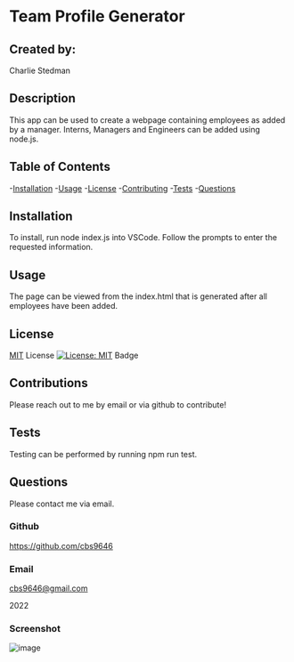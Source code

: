 # Team Profile Generator

  ## Created by:

Charlie Stedman
  
  ## Description
  
This app can be used to create a webpage containing employees as added by a manager. Interns, Managers and Engineers can be added using node.js. 
  
  ## Table of Contents
  
  -[Installation](#installation)
  -[Usage](#userInteraction)
  -[License](#license)
  -[Contributing](#contribute)
  -[Tests](#testing)
  -[Questions](#additionalQuestions)
 
  ## Installation

To install, run node index.js into VSCode. Follow the prompts to enter the requested information. 

  ## Usage
  
The page can be viewed from the index.html that is generated after all employees have been added. 

  ## License

[MIT](https://opensource.org/licenses/MIT) License
[![License: MIT](https://img.shields.io/badge/License-MIT-yelloe.svg)](https://opensource.org/licenses/MIT) Badge

  ## Contributions
  
Please reach out to me by email or via github to contribute!

  ## Tests

Testing can be performed by running npm run test.

  ## Questions

Please contact me via email.

  ### Github
  
  https://github.com/cbs9646

  ### Email

cbs9646@gmail.com
   

2022


  ### Screenshot

  ![image](https://user-images.githubusercontent.com/9369467/149821849-58427265-45ae-4421-9e54-a1637b90f598.png)